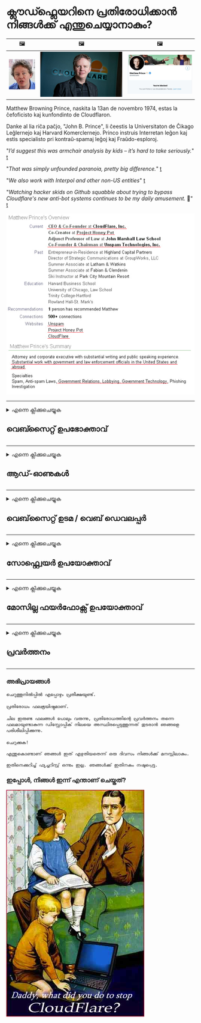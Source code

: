 # ക്ലൗഡ്ഫ്ലെയറിനെ പ്രതിരോധിക്കാൻ നിങ്ങൾക്ക് എന്തുചെയ്യാനാകും?

| 🖼 | 🖼 | 🖼 |
| --- | --- | --- |
| ![](../image/matthew_prince_teen.jpg) | ![](../image/matthew_prince.jpg) | ![](../image/blockedbymatthewprince.jpg) |


Matthew Browning Prince, naskita la 13an de novembro 1974, estas la ĉefoficisto kaj kunfondinto de Cloudflaron.

Danke al lia riĉa paĉjo, "John B. Prince", li ĉeestis la Universitaton de Ĉikago Leĝlernejo kaj Harvard Komerclernejo.
Princo instruis Interretan leĝon kaj estis specialisto pri kontraŭ-spamaj leĝoj kaj Fraŭdo-esploroj.


"*I’d suggest this was armchair analysis by kids – it’s hard to take seriously.*" [t](https://www.theguardian.com/technology/2015/nov/19/cloudflare-accused-by-anonymous-helping-isis)

"*That was simply unfounded paranoia, pretty big difference.*"  [t](https://twitter.com/xxdesmus/status/992757936123359233)

"*We also work with Interpol and other non-US entities*" [t](https://twitter.com/eastdakota/status/1203028504184360960)

"*Watching hacker skids on Github squabble about trying to bypass Cloudflare's new anti-bot systems continues to be my daily amusement.* 🍿" [t](https://twitter.com/eastdakota/status/1273277839102656515)


![](../image/whoismp.jpg)

---


<details>
<summary>എന്നെ ക്ലിക്കുചെയ്യുക

## വെബ്സൈറ്റ് ഉപഭോക്താവ്
</summary>


- നിങ്ങൾ ഇഷ്ടപ്പെടുന്ന വെബ്‌സൈറ്റ് ക്ലൗഡ്ഫ്ലെയർ ഉപയോഗിക്കുകയാണെങ്കിൽ, ക്ലൗഡ്ഫ്ലെയർ ഉപയോഗിക്കരുതെന്ന് അവരോട് പറയുക.
  - ഫേസ്ബുക്ക്, റെഡ്ഡിറ്റ്, ട്വിറ്റർ അല്ലെങ്കിൽ മാസ്റ്റോഡൺ പോലുള്ള സോഷ്യൽ മീഡിയയിൽ ചൂഷണം ചെയ്യുന്നത് ഒരു വ്യത്യാസവുമില്ല. [പ്രവർത്തനങ്ങൾ ഹാഷ്‌ടാഗുകളേക്കാൾ ഉച്ചത്തിലാണ്.](https://twitter.com/phyzonloop/status/1274132092490862594)
  - നിങ്ങൾക്ക് സ്വയം ഉപയോഗപ്രദമാകണമെങ്കിൽ വെബ്സൈറ്റ് ഉടമയുമായി ബന്ധപ്പെടാൻ ശ്രമിക്കുക.

[ക്ലൗഡ്ഫ്ലെയർ പറഞ്ഞു](https://github.com/Eloston/ungoogled-chromium/issues/783):
```
നിങ്ങൾ‌ക്ക് പ്രശ്‌നമുണ്ടാക്കുന്ന നിർ‌ദ്ദിഷ്‌ട സേവനങ്ങൾ‌ അല്ലെങ്കിൽ‌ സൈറ്റുകൾ‌ക്കായി രക്ഷാധികാരികളുമായി ബന്ധപ്പെടാനും നിങ്ങളുടെ അനുഭവം പങ്കിടാനും ഞങ്ങൾ‌ ശുപാർശ ചെയ്യുന്നു.
```

[നിങ്ങൾ ഇത് ആവശ്യപ്പെടുന്നില്ലെങ്കിൽ, വെബ്‌സൈറ്റ് ഉടമയ്ക്ക് ഒരിക്കലും ഈ പ്രശ്‌നം അറിയില്ല.](../PEOPLE.md)

![](../image/liberapay.jpg)

[വിജയകരമായ ഉദാഹരണം](https://counterpartytalk.org/t/turn-off-cloudflare-on-counterparty-co-plz/164/5).<br>
നിനക്ക് ഒരു പ്രശ്നമുണ്ട്? [ഇപ്പോൾ നിങ്ങളുടെ ശബ്ദം ഉയർത്തുക.](https://github.com/maraoz/maraoz.github.io/issues/1) ചുവടെയുള്ള ഉദാഹരണം.

```
നിങ്ങൾ കോർപ്പറേറ്റ് സെൻസർഷിപ്പിനെയും ബഹുജന നിരീക്ഷണത്തെയും സഹായിക്കുന്നു.
http://crimeflare.eu.org
```

```
നിങ്ങളുടെ വെബ് പേജ് ക്ലൗഡ്ഫ്ലെയറിന്റെ സ്വകാര്യത ദുരുപയോഗം ചെയ്യുന്ന സ്വകാര്യ മതിൽത്തോട്ടത്തിലാണ്.
http://crimeflare.eu.org
```

- വെബ്‌സൈറ്റിന്റെ സ്വകാര്യതാ നയം വായിക്കാൻ കുറച്ച് സമയമെടുക്കുക.
  - വെബ്‌സൈറ്റ് ക്ലൗഡ്ഫ്ലേറിന് പിന്നിലാണെങ്കിൽ അല്ലെങ്കിൽ വെബ്‌സൈറ്റ് ക്ലൗഡ്ഫ്ലെയറിലേക്ക് കണക്റ്റുചെയ്‌തിരിക്കുന്ന സേവനങ്ങൾ ഉപയോഗിക്കുന്നുവെങ്കിൽ.

ഇത് "ക്ലൗഡ്ഫ്ലെയർ" എന്താണെന്ന് വിശദീകരിക്കുകയും ക്ലൗഡ്ഫ്ലെയറുമായി നിങ്ങളുടെ ഡാറ്റ പങ്കിടാൻ അനുമതി ചോദിക്കുകയും വേണം. അങ്ങനെ ചെയ്യുന്നതിൽ പരാജയപ്പെടുന്നത് വിശ്വാസലംഘനത്തിന് കാരണമാവുകയും സംശയാസ്‌പദമായ വെബ്‌സൈറ്റ് ഒഴിവാക്കുകയും വേണം.

[സ്വീകാര്യമായ സ്വകാര്യതാ നയ ഉദാഹരണം ഇവിടെയുണ്ട്](https://archive.is/bDlTz) ("Subprocessors" > "Entity Name")

```
നിങ്ങളുടെ സ്വകാര്യതാ നയം ഞാൻ വായിച്ചിട്ടുണ്ട്, എനിക്ക് ക്ലൗഡ്ഫ്ലെയർ എന്ന പദം കണ്ടെത്താൻ കഴിയില്ല.
നിങ്ങൾ എന്റെ ഡാറ്റ ക്ലൗഡ്ഫ്ലേറിലേക്ക് നൽകുന്നത് തുടർന്നാൽ നിങ്ങളുമായി ഡാറ്റ പങ്കിടാൻ ഞാൻ വിസമ്മതിക്കുന്നു.
http://crimeflare.eu.org
```

ക്ലൗഡ്ഫ്ലെയർ എന്ന വാക്ക് ഇല്ലാത്ത സ്വകാര്യതാ നയത്തിന്റെ ഉദാഹരണമാണിത്.
[Liberland Jobs](https://archive.is/daKIr) [privacy policy](https://docsend.com/view/feiwyte):

![](../image/cfwontobey.jpg)

ക്ലൗഡ്ഫ്ലേറിന് അവരുടേതായ സ്വകാര്യതാ നയമുണ്ട്.
[ക്ലൗഡ്ഫ്ലെയർ ഡോക്‌സിംഗ് ആളുകളെ ഇഷ്ടപ്പെടുന്നു.](https://www.reddit.com/r/GamerGhazi/comments/2s64fe/be_wary_reporting_to_cloudflare/)

വെബ്‌സൈറ്റിന്റെ സൈനപ്പ് ഫോമിനുള്ള ഒരു മികച്ച ഉദാഹരണം ഇതാ.
AFAIK, സീറോ വെബ്‌സൈറ്റ് ഇത് ചെയ്യുക. നിങ്ങൾ അവരെ വിശ്വസിക്കുമോ?

```
“XYZ- നായി സൈൻ അപ്പ് ചെയ്യുക” ക്ലിക്കുചെയ്യുന്നതിലൂടെ, ഞങ്ങളുടെ സേവന നിബന്ധനകളും സ്വകാര്യതാ പ്രസ്താവനയും നിങ്ങൾ അംഗീകരിക്കുന്നു.
നിങ്ങളുടെ ഡാറ്റ ക്ലൗഡ്ഫ്ലെയറുമായി പങ്കിടാനും നിങ്ങൾ സമ്മതിക്കുകയും ക്ലൗഡ്ഫ്ലേറിന്റെ സ്വകാര്യതാ പ്രസ്താവനയോട് സമ്മതിക്കുകയും ചെയ്യുന്നു.
ക്ലൗഡ്ഫ്ലെയർ നിങ്ങളുടെ വിവരങ്ങൾ ചോർത്തുകയോ ഞങ്ങളുടെ സെർവറുകളിലേക്ക് കണക്റ്റുചെയ്യാൻ നിങ്ങളെ അനുവദിക്കുകയോ ചെയ്യുന്നില്ലെങ്കിൽ, അത് ഞങ്ങളുടെ തെറ്റല്ല. [*]

[ സൈൻ അപ്പ് ചെയ്യുക ] [ ഞാൻ വിയോജിക്കുന്നു ]
```
[*] [PEOPLE.md](../PEOPLE.md)


- അവരുടെ സേവനം ഉപയോഗിക്കാതിരിക്കാൻ ശ്രമിക്കുക. നിങ്ങളെ ക്ലൗഡ്ഫ്ലെയർ കാണുന്നുണ്ടെന്ന് ഓർമ്മിക്കുക.
  - ["I'm in your TLS, sniffin' your passworz"](../image/iminurtls.jpg)

- മറ്റ് വെബ്‌സൈറ്റിനായി തിരയുക. ഇന്റർനെറ്റിൽ ബദലുകളും അവസരങ്ങളും ഉണ്ട്!

- ടോർ ദിവസേന ഉപയോഗിക്കാൻ നിങ്ങളുടെ സുഹൃത്തുക്കളെ ബോധ്യപ്പെടുത്തുക.
  - ഓപ്പൺ ഇൻറർനെറ്റിന്റെ മാനദണ്ഡമായിരിക്കണം അജ്ഞാതത്വം!
  - [ടോർ പ്രോജക്റ്റ് ഈ പ്രോജക്റ്റിനെ ഇഷ്ടപ്പെടുന്നില്ല എന്നത് ശ്രദ്ധിക്കുക.](../HISTORY.md)

</details>

------

<details>
<summary>എന്നെ ക്ലിക്കുചെയ്യുക

## ആഡ്-ഓണുകൾ
</summary>

- നിങ്ങളുടെ ബ്ര browser സർ ഫയർ‌ഫോക്സ്, ടോർ‌ ബ്ര rowser സർ‌ അല്ലെങ്കിൽ‌ അൺ‌ഗോഗിൾ‌ഡ് ക്രോമിയം ആണെങ്കിൽ‌ ചുവടെയുള്ള ഈ ആഡ്-ഓണുകളിലൊന്ന് ഉപയോഗിക്കുക.
  - നിങ്ങൾക്ക് മറ്റ് പുതിയ ആഡ്-ഓൺ ചേർക്കണമെങ്കിൽ ആദ്യം ഇതിനെക്കുറിച്ച് ചോദിക്കുക.


| പേര് | ഡവലപ്പർ | പിന്തുണ | തടയാൻ കഴിയും | അറിയിക്കാൻ കഴിയും | Chrome |
| -------- | -------- | -------- | -------- | -------- | -------- |
| [Bloku Cloudflaron MITM-Atakon](../subfiles/about.bcma.md) | #Addon | [ ? ](http://crimeflare.eu.org/) | **അതെ**     | **അതെ**     |  **അതെ** |
| [Ĉu ligoj estas vundeblaj al MITM-atako?](../subfiles/about.ismm.md) | #Addon | [ ? ](http://crimeflare.eu.org/) | ഇല്ല     | **അതെ**     |  **അതെ** |
| [Ĉu ĉi tiuj ligoj blokos Tor-uzanton?](../subfiles/about.isat.md) | #Addon | [ ? ](http://crimeflare.eu.org/) | ഇല്ല     | **അതെ**     |  **അതെ** |
| [Block Cloudflare MITM Attack](https://trac.torproject.org/projects/tor/attachment/ticket/24351/block_cloudflare_mitm_attack-1.0.14.1-an%2Bfx.xpi)<br>[**DELETED BY TOR PROJECT**](../HISTORY.md) | nullius | [ ? ](../tool/block_cloudflare_mitm_fx), [Link](http://crimeflare.eu.org/) | **അതെ**     | **അതെ**     |  ഇല്ല |
| [TPRB](http://sw.nnpaefp7pkadbxxkhz2agtbv2a4g5sgo2fbmv3i7czaua354334uqqad.onion/) | Sw | [ ? ](http://sw.nnpaefp7pkadbxxkhz2agtbv2a4g5sgo2fbmv3i7czaua354334uqqad.onion/) | **അതെ**     | **അതെ**     |  ഇല്ല |
| [Detect Cloudflare](https://addons.mozilla.org/en-US/firefox/addon/detect-cloudflare/) | Frank Otto | [ ? ](https://github.com/traktofon/cf-detect) | ഇല്ല     | **അതെ**     |  ഇല്ല |
| [True Sight](https://addons.mozilla.org/en-US/firefox/addon/detect-cloudflare-plus/) | claustromaniac | [ ? ](https://github.com/claustromaniac/detect-cloudflare-plus) | ഇല്ല     | **അതെ**     |  ഇല്ല |
| [Which Cloudflare datacenter am I visiting?](https://addons.mozilla.org/en-US/firefox/addon/cf-pop/) | 依云 | [ ? ](https://github.com/lilydjwg/cf-pop) | ഇല്ല     | **അതെ**     |  ഇല്ല |


- "ഡിസെൻട്രാലീസിന്" "സിഡിഎൻ‌ജെ‌എസ് (ക്ല oud ഡ്ഫ്ലെയർ)" എന്നതിലേക്കുള്ള കണക്ഷൻ നിർത്താൻ കഴിയും.
  - ഇത് നെറ്റ്‌വർക്കുകളിൽ എത്തുന്നതിൽ നിന്ന് ധാരാളം അഭ്യർത്ഥനകളെ തടയുന്നു, ഒപ്പം സൈറ്റുകൾ തകരാതിരിക്കാൻ പ്രാദേശിക ഫയലുകൾ നൽകുന്നു.
  - ഡവലപ്പർ മറുപടി നൽകി: "[very concerning indeed](https://github.com/Synzvato/decentraleyes/issues/236#issuecomment-352049501)", "[widespread usage severely centralizes the web](https://github.com/Synzvato/decentraleyes/issues/251#issuecomment-366752049)"

- [നിങ്ങളുടെ സർ‌ട്ടിഫിക്കറ്റ് അതോറിറ്റി (സി‌എ) യിൽ നിന്ന് ക്ലൗഡ്ഫ്ലെയർ സർട്ടിഫിക്കറ്റ് നീക്കംചെയ്യാനോ അവിശ്വസിക്കാനോ കഴിയും.](https://www.ssl.com/how-to/remove-root-certificate-firefox/)

</details>

------

<details>
<summary>എന്നെ ക്ലിക്കുചെയ്യുക

## വെബ്‌സൈറ്റ് ഉടമ / വെബ് ഡെവലപ്പർ
</summary>


![](../image/word_cloudflarefree.jpg)

- പിരീഡ്, ക്ലൗഡ്ഫ്ലെയർ പരിഹാരം ഉപയോഗിക്കരുത്.
  - അതിനേക്കാൾ മികച്ചത് നിങ്ങൾക്ക് ചെയ്യാൻ കഴിയും, അല്ലേ? [ക്ലൗഡ്ഫ്ലെയർ സബ്‌സ്‌ക്രിപ്‌ഷനുകൾ, പ്ലാനുകൾ, ഡൊമെയ്‌നുകൾ അല്ലെങ്കിൽ അക്കൗണ്ടുകൾ എങ്ങനെ നീക്കംചെയ്യാമെന്നത് ഇതാ.](https://support.cloudflare.com/hc/en-us/articles/200167776-Removing-subscriptions-plans-domains-or-accounts)

| 🖼 | 🖼 |
| --- | --- |
| ![](../image/htmlalertcloudflare.jpg) | ![](../image/htmlalertcloudflare2.jpg) |

- കൂടുതൽ ഉപഭോക്താക്കളെ ആവശ്യമുണ്ടോ? എന്തുചെയ്യണമെന്ന് നിങ്ങൾക്കറിയാം. സൂചന "ലൈനിന് മുകളിലാണ്".
  - [ഹലോ, നിങ്ങൾ "നിങ്ങളുടെ സ്വകാര്യതയെ ഞങ്ങൾ ഗൗരവമായി കാണുന്നു" എന്ന് എഴുതി, പക്ഷേ എനിക്ക് "പിശക് 403 നിരോധിച്ച അജ്ഞാത പ്രോക്സി അനുവദനീയമല്ല".](https://it.slashdot.org/story/19/02/19/0033255/stop-saying-we-take-your-privacy-and-security-seriously) എന്തുകൊണ്ടാണ് നിങ്ങൾ ടോർ അല്ലെങ്കിൽ വിപിഎൻ തടയുന്നത്? എന്തുകൊണ്ടാണ് നിങ്ങൾ താൽക്കാലിക ഇമെയിലുകൾ തടയുന്നത്?

![](../image/anonexist.jpg)

- ക്ലൗഡ്ഫ്ലെയർ ഉപയോഗിക്കുന്നത് ഒരു തകരാറിന്റെ സാധ്യത വർദ്ധിപ്പിക്കും. നിങ്ങളുടെ സെർവർ പ്രവർത്തനരഹിതമാണെങ്കിലോ ക്ലൗഡ്ഫ്ലെയർ പ്രവർത്തനരഹിതമാണെങ്കിലോ സന്ദർശകർക്ക് നിങ്ങളുടെ വെബ്‌സൈറ്റിലേക്ക് പ്രവേശിക്കാൻ കഴിയില്ല.
  - [ക്ലൗഡ്ഫ്ലെയർ ഒരിക്കലും താഴേക്ക് പോകില്ലെന്ന് നിങ്ങൾ ശരിക്കും കരുതിയോ?](https://www.ibtimes.com/cloudflare-down-not-working-sites-producing-504-gateway-timeout-errors-2618008) [Another](https://twitter.com/Jedduff/status/1097875615997399040) [sample](https://twitter.com/search?f=tweets&vertical=default&q=Cloudflare%20is%20having%20problems). [Need more](../PEOPLE.md)?

![](../image/cloudflareinternalerror.jpg)

- നിങ്ങളുടെ "API സേവനം", "സോഫ്റ്റ്വെയർ അപ്ഡേറ്റ് സെർവർ" അല്ലെങ്കിൽ "RSS ഫീഡ്" പ്രോക്സി ചെയ്യുന്നതിന് ക്ല oud ഡ്ഫ്ലെയർ ഉപയോഗിക്കുന്നത് നിങ്ങളുടെ ഉപഭോക്താവിനെ ദോഷകരമായി ബാധിക്കും. ഒരു ഉപഭോക്താവ് നിങ്ങളെ വിളിച്ച് "എനിക്ക് നിങ്ങളുടെ API ഉപയോഗിക്കാൻ കഴിയില്ല" എന്ന് പറഞ്ഞു, എന്താണ് സംഭവിക്കുന്നതെന്ന് നിങ്ങൾക്ക് അറിയില്ല. ക്ലൗഡ്ഫ്ലേറിന് നിങ്ങളുടെ ഉപഭോക്താവിനെ നിശബ്ദമായി തടയാൻ കഴിയും. കുഴപ്പമില്ലെന്ന് നിങ്ങൾ കരുതുന്നുണ്ടോ?
  - ധാരാളം RSS റീഡർ ക്ലയന്റും RSS റീഡർ ഓൺലൈൻ സേവനവുമുണ്ട്. ആളുകളെ സബ്‌സ്‌ക്രൈബുചെയ്യാൻ അനുവദിക്കുന്നില്ലെങ്കിൽ നിങ്ങൾ എന്തിനാണ് RSS ഫീഡ് പ്രസിദ്ധീകരിക്കുന്നത്?

![](../image/rssfeedovercf.jpg)

- നിങ്ങൾക്ക് HTTPS സർട്ടിഫിക്കറ്റ് ആവശ്യമുണ്ടോ? "നമുക്ക് എൻ‌ക്രിപ്റ്റ് ചെയ്യാം" ഉപയോഗിക്കുക അല്ലെങ്കിൽ സി‌എ കമ്പനിയിൽ നിന്ന് വാങ്ങുക.

- നിങ്ങൾക്ക് DNS സെർവർ ആവശ്യമുണ്ടോ? നിങ്ങളുടെ സ്വന്തം സെർവർ സജ്ജീകരിക്കാൻ കഴിയുന്നില്ലേ? എങ്ങനെ: [Hurricane Electric Free DNS](https://dns.he.net/), [Dyn.com](https://dyn.com/dns/), [1984 Hosting](https://www.1984hosting.com/), [Afraid.Org (നിങ്ങൾ TOR ഉപയോഗിക്കുകയാണെങ്കിൽ അഡ്‌മിൻ നിങ്ങളുടെ അക്കൗണ്ട് ഇല്ലാതാക്കുക)](https://freedns.afraid.org/)
  - [Alternativoj al DNS](../subfiles/alternative/domaindns.md)

- ഹോസ്റ്റിംഗ് സേവനത്തിനായി തിരയുകയാണോ? സ Free ജന്യമായി മാത്രം? എങ്ങനെ: [Onion Service](http://vww6ybal4bd7szmgncyruucpgfkqahzddi37ktceo3ah7ngmcopnpyyd.onion/en/security/network-security/tor/onionservices-best-practices), [Free Web Hosting Area](https://freewha.com/), [Autistici/Inventati Web Site Hosting](https://www.autinv5q6en4gpf4.onion/services/website), [Github Pages](https://pages.github.com/), [Surge](https://surge.sh/)
  - [ക്ലൗഡ്ഫ്ലേറിനുള്ള ഇതരമാർഗങ്ങൾ](../subfiles/alternative/cloudflare.md)

- നിങ്ങൾ "cloudflare-ipfs.com" ഉപയോഗിക്കുന്നുണ്ടോ? [ക്ലൗഡ്ഫ്ലെയർ ഐപിഎഫ്എസ് മോശമാണെന്ന് നിങ്ങൾക്കറിയാമോ?](../PEOPLE.md)

- നിങ്ങളുടെ സെർവറിൽ OWASP, Fail2Ban പോലുള്ള വെബ് ആപ്ലിക്കേഷൻ ഫയർവാൾ ഇൻസ്റ്റാൾ ചെയ്ത് ശരിയായി ക്രമീകരിക്കുക.
  - ടോർ തടയുന്നത് ഒരു പരിഹാരമല്ല. ചെറിയ മോശം ഉപയോക്താക്കൾക്കായി എല്ലാവരേയും ശിക്ഷിക്കരുത്.

- നിങ്ങളുടെ വെബ്‌സൈറ്റ് ആക്‌സസ് ചെയ്യുന്നതിൽ നിന്ന് "ക്ലൗഡ്ഫ്ലെയർ വാർപ്പ്" ഉപയോക്താക്കളെ റീഡയറക്‌ട് ചെയ്യുക അല്ലെങ്കിൽ തടയുക. നിങ്ങൾക്ക് കഴിയുമെങ്കിൽ ഒരു കാരണം നൽകുക.

> IP പട്ടിക: "[ക്ലൗഡ്ഫ്ലേറിന്റെ നിലവിലെ ഐപി ശ്രേണികൾ](cloudflare_inc/)"

> A: അവരെ തടയുക

```
server {
...
deny 173.245.48.0/20;
deny 103.21.244.0/22;
deny 103.22.200.0/22;
deny 103.31.4.0/22;
deny 141.101.64.0/18;
deny 108.162.192.0/18;
deny 190.93.240.0/20;
deny 188.114.96.0/20;
deny 197.234.240.0/22;
deny 198.41.128.0/17;
deny 162.158.0.0/15;
deny 104.16.0.0/12;
deny 172.64.0.0/13;
deny 131.0.72.0/22;
deny 2400:cb00::/32;
deny 2606:4700::/32;
deny 2803:f800::/32;
deny 2405:b500::/32;
deny 2405:8100::/32;
deny 2a06:98c0::/29;
deny 2c0f:f248::/32;
...
}
```

> B: മുന്നറിയിപ്പ് പേജിലേക്ക് റീഡയറക്‌ട് ചെയ്യുക

```
http {
...
geo $iscf {
default 0;
173.245.48.0/20 1;
103.21.244.0/22 1;
103.22.200.0/22 1;
103.31.4.0/22 1;
141.101.64.0/18 1;
108.162.192.0/18 1;
190.93.240.0/20 1;
188.114.96.0/20 1;
197.234.240.0/22 1;
198.41.128.0/17 1;
162.158.0.0/15 1;
104.16.0.0/12 1;
172.64.0.0/13 1;
131.0.72.0/22 1;
2400:cb00::/32 1;
2606:4700::/32 1;
2803:f800::/32 1;
2405:b500::/32 1;
2405:8100::/32 1;
2a06:98c0::/29 1;
2c0f:f248::/32 1;
}
...
}

server {
...
if ($iscf) {rewrite ^ https://example.com/cfwsorry.php;}
...
}

<?php
header('HTTP/1.1 406 Not Acceptable');
echo <<<CLOUDFLARED
Thank you for visiting ourwebsite.com!<br />
We are sorry, but we can't serve you because your connection is being intercepted by Cloudflare.<br />
Please read http://crimeflare.eu.org for more information.<br />
CLOUDFLARED;
die();
```

- നിങ്ങൾ സ്വാതന്ത്ര്യത്തിൽ വിശ്വസിക്കുകയും അജ്ഞാത ഉപയോക്താക്കളെ സ്വാഗതം ചെയ്യുകയും ചെയ്യുന്നുവെങ്കിൽ ടോർ ജൂനിയർ സർവീസ് അല്ലെങ്കിൽ ഐ 2 പി ഇൻസൈറ്റ് സജ്ജമാക്കുക.

- മറ്റ് ക്ലിയർ‌നെറ്റ് / ടോർ ഇരട്ട വെബ്‌സൈറ്റ് ഓപ്പറേറ്റർമാരിൽ നിന്ന് ഉപദേശം ചോദിക്കുകയും അജ്ഞാത ചങ്ങാതിമാരെ ഉണ്ടാക്കുകയും ചെയ്യുക!

</details>

------

<details>
<summary>എന്നെ ക്ലിക്കുചെയ്യുക

## സോഫ്റ്റ്വെയർ ഉപയോക്താവ്
</summary>


- ഡിസ്‌കോർഡ് ക്ലൗഡ്ഫ്ലെയർ ഉപയോഗിക്കുന്നു. ഇതരമാർഗങ്ങൾ? ഞങ്ങൾ ശുപാർശ ചെയ്യുന്നു [**Briar** (Android)](https://f-droid.org/en/packages/org.briarproject.briar.android/), [Ricochet (PC)](https://ricochet.im/), [Tox + Tor (Android/PC)](https://tox.chat/download.html)
  - ബ്രിയറിൽ ടോർ ഡെമൺ ഉൾപ്പെടുന്നു, അതിനാൽ നിങ്ങൾ ഓർബോട്ട് ഇൻസ്റ്റാൾ ചെയ്യേണ്ടതില്ല.
  - Qwtch ഡവലപ്പർമാർ, ഓപ്പൺ പ്രൈവസി, അറിയിപ്പ് കൂടാതെ അവരുടെ ജിറ്റ് സേവനത്തിൽ നിന്ന് stop_cloudflare പ്രോജക്റ്റ് ഇല്ലാതാക്കി.

- നിങ്ങൾ ഡെബിയൻ ഗ്നു / ലിനക്സ് അല്ലെങ്കിൽ ഏതെങ്കിലും ഡെറിവേറ്റീവ് ഉപയോഗിക്കുകയാണെങ്കിൽ, സബ്സ്ക്രൈബ് ചെയ്യുക: [bug #831835](https://bugs.debian.org/cgi-bin/bugreport.cgi?bug=831835). നിങ്ങൾക്ക് കഴിയുമെങ്കിൽ, പാച്ച് പരിശോധിച്ചുറപ്പിക്കാൻ സഹായിക്കുക, അത് സ്വീകരിക്കണമോ എന്ന് ശരിയായ നിഗമനത്തിലെത്താൻ പരിപാലകനെ സഹായിക്കുക.

- ഈ ബ്രൗസറുകൾ എല്ലായ്പ്പോഴും ശുപാർശ ചെയ്യുക.

| പേര് | ഡവലപ്പർ | പിന്തുണ | അഭിപ്രായം |
| -------- | -------- | -------- | -------- |
| [Ungoogled-Chromium](https://ungoogled-software.github.io/ungoogled-chromium-binaries/) | Eloston | [ ? ](https://github.com/Eloston/ungoogled-chromium) | PC (Win, Mac, Linux)  _!Tor_ |
| [Bromite](https://www.bromite.org/fdroid) | Bromite | [ ? ](https://github.com/bromite/bromite/issues) | Android  _!Tor_ |
| [Tor Browser](https://www.torproject.org/download/) | Tor Project | [ ? ](https://support.torproject.org/) | PC (Win, Mac, Linux)  _Tor_|
| [Tor Browser Android](https://www.torproject.org/download/) | Tor Project | [ ? ](https://support.torproject.org/) | Android  _Tor_|
| [Onion Browser](https://itunes.apple.com/us/app/onion-browser/id519296448?mt=8) | Mike Tigas | [ ? ](https://github.com/OnionBrowser/OnionBrowser/issues) | Apple iOS  _Tor_|
| [GNU/Icecat](https://www.gnu.org/software/gnuzilla/) | GNU | [ ? ](https://www.gnu.org/software/gnuzilla/) | PC (Linux) |
| [IceCatMobile](https://f-droid.org/en/packages/org.gnu.icecat/) | GNU | [ ? ](https://lists.gnu.org/mailman/listinfo/bug-gnuzilla) | Android |
| [Iridium Browser](https://iridiumbrowser.de/about/) | Iridium | [ ? ](https://github.com/iridium-browser/iridium-browser/) | PC (Win, Mac, Linux, OpenBSD) |


മറ്റ് സോഫ്റ്റ്വെയറിന്റെ സ്വകാര്യത അപൂർണ്ണമാണ്. ടോർ ബ്ര browser സർ "തികഞ്ഞത്" ആണെന്ന് ഇതിനർത്ഥമില്ല.
ഇൻറർനെറ്റിലും സാങ്കേതികവിദ്യയിലും 100% സുരക്ഷിതമോ 100% സ്വകാര്യമോ ഇല്ല.

- ടോർ ഉപയോഗിക്കാൻ ആഗ്രഹിക്കുന്നില്ലേ? ടോർ ഡെമൺ ഉപയോഗിച്ച് നിങ്ങൾക്ക് ഏത് ബ്ര browser സറും ഉപയോഗിക്കാം.
  - [ടോർ പ്രോജക്റ്റ് ഇത് ഇഷ്ടപ്പെടുന്നില്ല എന്നത് ശ്രദ്ധിക്കുക.](https://support.torproject.org/tbb/tbb-9/) നിങ്ങൾക്ക് അങ്ങനെ ചെയ്യാൻ കഴിയുമെങ്കിൽ ടോർ ബ്ര rowser സർ ഉപയോഗിക്കുക.
- [ടോറിനൊപ്പം Chromium എങ്ങനെ ഉപയോഗിക്കാം](../subfiles/chromium_tor.md)


മറ്റ് സോഫ്റ്റ്വെയറിന്റെ സ്വകാര്യതയെക്കുറിച്ച് നമുക്ക് സംസാരിക്കാം.

- [നിങ്ങൾക്ക് ശരിക്കും ഫയർഫോക്സ് ഉപയോഗിക്കണമെങ്കിൽ, "ഫയർഫോക്സ് ഇ എസ് ആർ" തിരഞ്ഞെടുക്കുക.](https://www.mozilla.org/en-US/firefox/organizations/)
  - [ഫയർഫോക്സ് - സ്പൈവെയർ വാച്ച്ഡോഗ്](https://spyware.neocities.org/articles/firefox.html)
  - [ഫയർഫോക്സ് സ്വതന്ത്രമായ സംസാരം നിരസിക്കുന്നു, സ്വതന്ത്രമായ സംഭാഷണം നിരോധിക്കുന്നു](https://web.archive.org/web/20200423010026/https://reclaimthenet.org/firefox-rejects-free-speech-bans-free-speech-commenting-plugin-dissenter-from-its-extensions-gallery/)
  - ["100+ ഡ v ൺ‌വോട്ടുകൾ. ഒരു സോഫ്റ്റ്വെയർ കമ്പനിയോട് പറ്റിനിൽക്കാൻ ആവശ്യപ്പെടുന്നതായി തോന്നുന്നു ... സോഫ്റ്റ്വെയർ ഈ ദിവസങ്ങളിൽ വളരെ കൂടുതലാണ്."](https://old.reddit.com/r/firefox/comments/gutdiw/weve_got_work_to_do_the_mozilla_blog/fslbbb6/)
  - [ക്ഷമിക്കണം, എന്തിനാണ് ഫയർ‌ഫോക്സ് എന്റെ URL ബാറിൽ‌ സ്പോൺ‌സർ‌ ചെയ്‌ത ലിങ്കുകൾ‌ കാണിക്കുന്നത്?](https://www.reddit.com/r/firefox/comments/jybx2w/uh_why_is_firefox_showing_me_sponsored_links_in/)
  - [മോസില്ല - പിശാച് അവതാരം](https://digdeeper.neocities.org/ghost/mozilla.html)

- [ഓർക്കുക, മോസില്ല ക്ലൗഡ്ഫ്ലെയർ സേവനം ഉപയോഗിക്കുന്നു.](https://www.robtex.com/dns-lookup/www.mozilla.org) [അവർ അവരുടെ ഉൽപ്പന്നത്തിൽ ക്ലൗഡ്ഫ്ലേറിന്റെ DNS സേവനവും ഉപയോഗിക്കുന്നു.](https://www.theregister.co.uk/2018/03/21/mozilla_testing_dns_encryption/)

- [ഈ ടിക്കറ്റ് മോസില്ല നിരസിച്ചു.](https://bugzilla.mozilla.org/show_bug.cgi?id=1426618)

- [ഫയർഫോക്സ് ഫോക്കസ് ഒരു തമാശയാണ്.](https://github.com/mozilla-mobile/focus-android/issues/1743) [ടെലിമെട്രി ഓഫ് ചെയ്യാമെന്ന് അവർ ഉറപ്പുനൽകിയെങ്കിലും അവർ അത് മാറ്റി.](https://github.com/mozilla-mobile/focus-android/issues/4210)

- [PaleMoon / Basilisk ഡവലപ്പർ ക്ലൗഡ്ഫ്ലെയറിനെ ഇഷ്ടപ്പെടുന്നു.](https://github.com/mozilla-mobile/focus-android/issues/1743#issuecomment-345993097)
  - [ഇളം ചന്ദ്രന്റെ ആർക്കൈവ് സെർവർ 18 മാസത്തേക്ക് ക്ഷുദ്രവെയർ ഹാക്ക് ചെയ്യുകയും പ്രചരിപ്പിക്കുകയും ചെയ്യുന്നു](https://www.reddit.com/r/privacytoolsIO/comments/cc808y/pale_moons_archive_server_hacked_and_spread/)
  - ടോർ ഉപയോക്താക്കളെയും അദ്ദേഹം വെറുക്കുന്നു - "[അത് ടോറിനോട് ശത്രുത പുലർത്തട്ടെ. ടോറിന്റെ ഉയർന്ന ദുരുപയോഗ ഘടകം കണക്കിലെടുത്ത് മിക്ക സൈറ്റുകളും ശത്രുത പുലർത്തണമെന്ന് ഞാൻ കരുതുന്നു.](https://github.com/yacy/yacy_search_server/issues/314#issuecomment-565932097)"

- [വാട്ടർഫോക്‌സിന് കടുത്ത "ഫോണുകൾ ഹോം" പ്രശ്‌നമുണ്ട്](https://spyware.neocities.org/articles/waterfox.html)

- [Google Chrome ഒരു സ്പൈവെയറാണ്.](https://www.gnu.org/proprietary/malware-google.en.html)
  - [Google നിങ്ങളുടെ പ്രവർത്തനം പ്രൊഫൈൽ ചെയ്യുന്നു.](https://spyware.neocities.org/articles/chrome.html)

- [SRWare അയൺ വളരെയധികം ഫോണുകൾ ഹോം കണക്ഷൻ ഉണ്ടാക്കുന്നു.](https://spyware.neocities.org/articles/iron.html) ഇത് Google ഡൊമെയ്‌നുകളിലേക്ക് കണക്റ്റുചെയ്യുന്നു.

- [ധീരമായ ബ്ര rowser സർ വൈറ്റ്‌ലിസ്റ്റ് Facebook / Twitter ട്രാക്കറുകൾ.](https://www.bleepingcomputer.com/news/security/facebook-twitter-trackers-whitelisted-by-brave-browser/)
  - [ഇവിടെ കൂടുതൽ പ്രശ്നങ്ങൾ ഉണ്ട്.](https://spyware.neocities.org/articles/brave.html)
  - [ബിനാൻസ് അഫിലിയേറ്റ് ഐഡി](https://twitter.com/cryptonator1337/status/1269594587716374528)

- [ഉപയോക്താക്കളുടെ പുറകിൽ ഫ്ലാഷ് കോഡ് പ്രവർത്തിപ്പിക്കാൻ മൈക്രോസോഫ്റ്റ് എഡ്ജ് ഫേസ്ബുക്കിനെ അനുവദിക്കുന്നു.](https://www.zdnet.com/article/microsoft-edge-lets-facebook-run-flash-code-behind-users-backs/)

- [വിവാൾഡി നിങ്ങളുടെ സ്വകാര്യതയെ മാനിക്കുന്നില്ല.](https://spyware.neocities.org/articles/vivaldi.html)

- [ഓപ്പറ സ്പൈവെയർ നില: വളരെ ഉയർന്നത്](https://spyware.neocities.org/articles/opera.html)

- Apple iOS: [നിങ്ങൾ iOS ഉപയോഗിക്കരുത്, കാരണം ഇത് ക്ഷുദ്രവെയറാണ്.](https://www.gnu.org/proprietary/malware-apple.html)

അതിനാൽ മുകളിലുള്ള പട്ടികയ്ക്ക് മാത്രം ഞങ്ങൾ ശുപാർശ ചെയ്യുന്നു. മറ്റൊന്നുമല്ല.

</details>

------

<details>
<summary>എന്നെ ക്ലിക്കുചെയ്യുക

## മോസില്ല ഫയർഫോക്സ് ഉപയോക്താവ്
</summary>


- ഒഴിവാക്കൽ രീതിയില്ലാതെ "ഫയർഫോക്സ് നൈറ്റ്ലി" മോസില്ല സെർവറുകളിലേക്ക് ഡീബഗ്-ലെവൽ വിവരങ്ങൾ അയയ്ക്കും.
  - [മോസില്ല സെർവറുകൾ ക്ലൗഡ്ഫ്ലേറിനെ ബാധിക്കുന്നു](https://www.digwebinterface.com/?hostnames=www.mozilla.org%0D%0Amozilla.cloudflare-dns.com&type=&ns=resolver&useresolver=8.8.4.4&nameservers=)

- മോസില്ല സെർവറുകളിലേക്ക് കണക്റ്റുചെയ്യുന്നതിന് ഫയർഫോക്സിനെ നിരോധിക്കുന്നത് സാധ്യമാണ്.
  - [മോസില്ലയുടെ നയ-ടെം‌പ്ലേറ്റുകൾ‌ ഗൈഡ്](https://github.com/mozilla/policy-templates/blob/master/README.md)
  - ഈ തന്ത്രം പിന്നീടുള്ള പതിപ്പിൽ പ്രവർത്തിക്കുന്നത് നിർത്തിയേക്കാമെന്ന് ഓർമ്മിക്കുക, കാരണം മോസില്ല സ്വയം വൈറ്റ്‌ലിസ്റ്റ് ചെയ്യാൻ ഇഷ്ടപ്പെടുന്നു.
  - ഫയർവാളും ഡിഎൻ‌എസ് ഫിൽ‌റ്ററും ഉപയോഗിച്ച് അവയെ പൂർണ്ണമായും തടയുക.

"`/distribution/policies.json`"

>     "WebsiteFilter": {
> 		"Block": [
> 		"*://*.mozilla.com/*",
> 		"*://*.mozilla.net/*",
> 		"*://*.mozilla.org/*",
> 		"*://webcompat.com/*",
> 		"*://*.firefox.com/*",
> 		"*://*.thunderbird.net/*",
> 		"*://*.cloudflare.com/*"
> 		]
>     },


- ~~ക്ലൗഡ്ഫ്ലെയർ ഉപയോഗിക്കരുതെന്ന് പറഞ്ഞ് മോസില്ലയുടെ ട്രാക്കറിൽ ഒരു ബഗ് റിപ്പോർട്ടുചെയ്യുക.~~ ബഗ്സില്ലയെക്കുറിച്ച് ഒരു ബഗ് റിപ്പോർട്ട് ഉണ്ടായിരുന്നു. നിരവധി ആളുകൾ അവരുടെ ആശങ്ക പോസ്റ്റുചെയ്‌തു, എന്നിരുന്നാലും ബഗ് 2018 ൽ അഡ്മിൻ മറച്ചു.

- നിങ്ങൾക്ക് ഫയർ‌ഫോക്സിൽ‌ DoH അപ്രാപ്‌തമാക്കാൻ‌ കഴിയും.
  - [ഫയർ‌ഫോക്സിന്റെ സ്ഥിരസ്ഥിതി ഡി‌എൻ‌എസ് ദാതാവിനെ മാറ്റുക](../subfiles/change-firefox-dns.md)

![](../image/firefoxdns.jpg)

- [നിങ്ങൾ ISP ഇതര DNS ഉപയോഗിക്കാൻ ആഗ്രഹിക്കുന്നുവെങ്കിൽ, OpenNIC Tier2 DNS സേവനമോ ക്ലൗഡ്ഫ്ലെയർ ഇതര DNS സേവനങ്ങളോ ഉപയോഗിക്കുന്നത് പരിഗണിക്കുക.](https://wiki.opennic.org/start)
![](../image/opennic.jpg)
  - DNS ഉപയോഗിച്ച് ക്ലൗഡ്ഫ്ലെയർ തടയുക. [Crimeflare DNS](../subfiles/service.publicdns.md)

- നിങ്ങൾക്ക് ടോർ ഡിഎൻഎസ് റിസോൾവറായി ഉപയോഗിക്കാം. [നിങ്ങൾ ടോർ വിദഗ്ദ്ധനല്ലെങ്കിൽ, ഇവിടെ ചോദ്യം ചോദിക്കുക.](https://tor.stackexchange.com/)

> **എങ്ങനെ?**
> 1. ടോർ ഡ Download ൺലോഡ് ചെയ്ത് നിങ്ങളുടെ കമ്പ്യൂട്ടറിൽ ഇൻസ്റ്റാൾ ചെയ്യുക.
> 2. "Torrc" ഫയലിലേക്ക് ഈ ലൈൻ ചേർക്കുക.
> DNSPort 127.0.0.1:53
> 3. ടോർ പുനരാരംഭിക്കുക.
> 4. നിങ്ങളുടെ കമ്പ്യൂട്ടറിന്റെ DNS സെർവർ "127.0.0.1" ആയി സജ്ജമാക്കുക.

</details>

------

<details>
<summary>എന്നെ ക്ലിക്കുചെയ്യുക

## പ്രവർത്തനം
</summary>


- ക്ലൗഡ്ഫ്ലേറിന്റെ അപകടങ്ങളെക്കുറിച്ച് നിങ്ങളുടെ ചുറ്റുമുള്ള മറ്റുള്ളവരോട് പറയുക.

- [ഈ ശേഖരം മെച്ചപ്പെടുത്താൻ സഹായിക്കുക.](http://crimeflare.eu.org)
  - രണ്ട് ലിസ്റ്റുകളും അതിനെതിരായ വാദങ്ങളും വിശദാംശങ്ങളും.

- [ക്ലൗഡ്ഫ്ലേറിൽ (സമാനമായ കമ്പനികൾ) തെറ്റുകൾ സംഭവിക്കുന്നിടത്ത് ഡോക്യുമെന്റ് ചെയ്യുകയും വളരെ പരസ്യമാക്കുകയും ചെയ്യുക, നിങ്ങൾ അങ്ങനെ ചെയ്യുമ്പോൾ ഈ ശേഖരം പരാമർശിക്കുന്നത് ഉറപ്പാക്കുക](http://crimeflare.eu.org) :)

- സ്ഥിരമായി ടോർ ഉപയോഗിക്കുന്ന കൂടുതൽ ആളുകളെ നേടുക, അതുവഴി അവർക്ക് ലോകത്തിന്റെ വിവിധ ഭാഗങ്ങളിൽ നിന്ന് വെബ് അനുഭവിക്കാൻ കഴിയും.

- ക്ലൗഡ്ഫ്ലെയറിൽ നിന്ന് ലോകത്തെ മോചിപ്പിക്കുന്നതിന് സമർപ്പിച്ചിരിക്കുന്ന സോഷ്യൽ മീഡിയയിലും മീറ്റ്സ്‌പെയ്‌സിലും ഗ്രൂപ്പുകൾ ആരംഭിക്കുക.

- ഉചിതമായ ഇടങ്ങളിൽ, ഈ ശേഖരത്തിൽ ഈ ഗ്രൂപ്പുകളിലേക്ക് ലിങ്ക് ചെയ്യുക - ഗ്രൂപ്പുകളായി ഒന്നിച്ച് പ്രവർത്തിക്കുന്നത് ഏകോപിപ്പിക്കുന്നതിനുള്ള ഒരു സ്ഥലമാണിത്.

- [ക്ലൗഡ്ഫ്ലേറിന് അർത്ഥവത്തായ കോർപ്പറേറ്റ് ഇതര ബദൽ നൽകാൻ കഴിയുന്ന ഒരു കോപ്പ് ആരംഭിക്കുക.](../subfiles/alternative/cloudflare.md)

- ക്ലൗഡ്ഫ്ലേറിനെതിരെ ഒന്നിലധികം ലേയേർഡ് പ്രതിരോധം നൽകാൻ സഹായിക്കുന്ന ഏതെങ്കിലും ബദലുകളെക്കുറിച്ച് ഞങ്ങളെ അറിയിക്കുക.

- നിങ്ങൾ ഒരു ക്ലൗഡ്ഫ്ലെയർ ഉപഭോക്താവാണെങ്കിൽ, നിങ്ങളുടെ സ്വകാര്യത ക്രമീകരണങ്ങൾ സജ്ജമാക്കുക, അവ ലംഘിക്കുന്നതുവരെ കാത്തിരിക്കുക.
  - [തുടർന്ന് അവയെ ആന്റി-സ്പാം / സ്വകാര്യത ലംഘന നിരക്കുകളിൽ കൊണ്ടുവരിക.](https://twitter.com/thexpaw/status/1108424723233419264)

- നിങ്ങൾ അമേരിക്കൻ ഐക്യനാടുകളിലാണെങ്കിൽ, സംശയാസ്‌പദമായ വെബ്‌സൈറ്റ് ഒരു ബാങ്കോ അക്കൗണ്ടന്റോ ആണെങ്കിൽ, ഗ്രാമം-ലീച്ച്-ബ്ലൈലി ആക്ടിന് കീഴിൽ നിയമപരമായ സമ്മർദ്ദം ചെലുത്താൻ ശ്രമിക്കുക, അല്ലെങ്കിൽ ഡിസബിലിറ്റീസ് ആക്റ്റ് ഉള്ള അമേരിക്കക്കാർ, നിങ്ങൾക്ക് എത്ര ദൂരം ലഭിക്കുന്നുവെന്ന് ഞങ്ങളെ അറിയിക്കുക .

- വെബ്‌സൈറ്റ് ഒരു സർക്കാർ സൈറ്റാണെങ്കിൽ, യുഎസ് ഭരണഘടനയുടെ ഒന്നാം ഭേദഗതി പ്രകാരം നിയമപരമായ സമ്മർദ്ദം ചെലുത്താൻ ശ്രമിക്കുക.

- നിങ്ങൾ യൂറോപ്യൻ യൂണിയൻ പൗരനാണെങ്കിൽ, നിങ്ങളുടെ സ്വകാര്യ വിവരങ്ങൾ ജനറൽ ഡാറ്റാ പ്രൊട്ടക്ഷൻ റെഗുലേഷന് കീഴിൽ അയയ്ക്കാൻ വെബ്‌സൈറ്റുമായി ബന്ധപ്പെടുക. നിങ്ങളുടെ വിവരങ്ങൾ നൽകാൻ അവർ വിസമ്മതിക്കുകയാണെങ്കിൽ, അത് നിയമത്തിന്റെ ലംഘനമാണ്.

- അവരുടെ വെബ്‌സൈറ്റിൽ സേവനം വാഗ്ദാനം ചെയ്യുന്നുവെന്ന് അവകാശപ്പെടുന്ന കമ്പനികൾ ഉപഭോക്തൃ സംരക്ഷണ ഓർഗനൈസേഷനുകൾക്കും ബിബിബിക്കും "തെറ്റായ പരസ്യംചെയ്യൽ" എന്ന് റിപ്പോർട്ടുചെയ്യാൻ ശ്രമിക്കുക. ക്ലൗഡ്ഫ്ലെയർ വെബ്‌സൈറ്റുകൾ നൽകുന്നത് ക്ലൗഡ്ഫ്ലെയർ സെർവറുകളാണ്.

- [യു‌എസ് പശ്ചാത്തലത്തിൽ ഐ‌ടിയു നിർദ്ദേശിക്കുന്നത്, ക്ല oud ഡ്ഫ്ലെയർ വലുതായിത്തുടങ്ങിയിട്ടുണ്ടെന്ന്, ആന്റിട്രസ്റ്റ് നിയമം അവരുടെ മേൽ വരുത്താനിടയുണ്ട്.](https://www.itu.int/en/ITU-T/Workshops-and-Seminars/20181218/Documents/Geoff_Huston_Presentation.pdf)

- അത്തരമൊരു സേവനത്തിന് പിന്നിൽ സോഴ്‌സ് കോഡ് സംഭരിക്കുന്നതിനെതിരെയുള്ള ഒരു വ്യവസ്ഥ ഗ്നു ജിപിഎൽ പതിപ്പ് 4 ൽ ഉൾപ്പെടുത്താമെന്നത് സങ്കൽപ്പിക്കാവുന്ന കാര്യമാണ്, ടോർ ഉപയോക്താക്കളോട് വിവേചനം കാണിക്കാത്ത ഒരു മാധ്യമം വഴി കുറഞ്ഞത് സോഴ്‌സ് കോഡ് ആക്‌സസ്സുചെയ്യാനാകുന്ന എല്ലാ ജിപിഎൽവി 4, പിന്നീടുള്ള പ്രോഗ്രാമുകൾ എന്നിവ ആവശ്യമാണ്.

- [Se vi uzas Mastodon bonvolu sekvi la konton Mitigator](../subfiles/service.altlink.md).

</details>

------

### അഭിപ്രായങ്ങൾ

```
ചെറുത്തുനിൽപ്പിൽ എപ്പോഴും പ്രതീക്ഷയുണ്ട്.

പ്രതിരോധം ഫലഭൂയിഷ്ഠമാണ്.

ചില ഇരുണ്ട ഫലങ്ങൾ പോലും വരുന്നു, പ്രതിരോധത്തിന്റെ പ്രവർത്തനം തന്നെ ഫലമായുണ്ടാകുന്ന ഡിസ്റ്റോപ്പിക് നിലയെ അസ്ഥിരപ്പെടുത്തുന്നത് തുടരാൻ ഞങ്ങളെ പരിശീലിപ്പിക്കുന്നു.

ചെറുക്കുക!
```

```
എന്തുകൊണ്ടാണ് ഞങ്ങൾ ഇത് എഴുതിയതെന്ന് ഒരു ദിവസം നിങ്ങൾക്ക് മനസ്സിലാകും.
```

```
ഇതിനെക്കുറിച്ച് ഫ്യൂച്ചറിസ്റ്റ് ഒന്നും ഇല്ല. ഞങ്ങൾക്ക് ഇതിനകം നഷ്ടപ്പെട്ടു.
```

### ഇപ്പോൾ, നിങ്ങൾ ഇന്ന് എന്താണ് ചെയ്തത്?


![](../image/stopcf.jpg)

